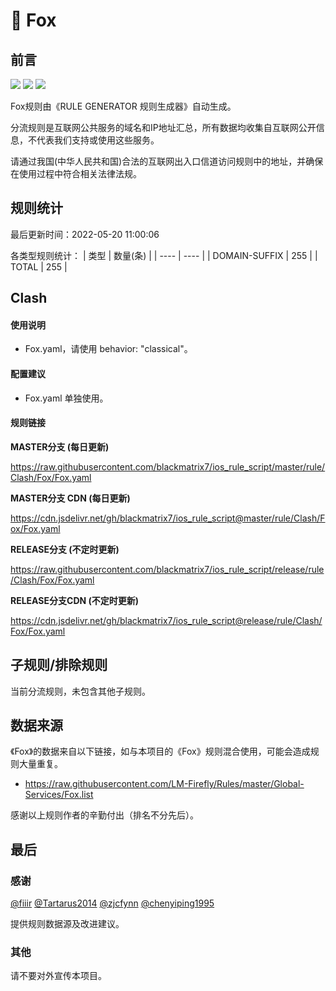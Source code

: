 # 🧸 Fox

## 前言

![](https://shields.io/badge/-移除重复规则-ff69b4) ![](https://shields.io/badge/-DOMAIN与DOMAIN--SUFFIX合并-green) ![](https://shields.io/badge/-IP--CIDR(6)合并-blueviolet) 

Fox规则由《RULE GENERATOR 规则生成器》自动生成。

分流规则是互联网公共服务的域名和IP地址汇总，所有数据均收集自互联网公开信息，不代表我们支持或使用这些服务。

请通过我国(中华人民共和国)合法的互联网出入口信道访问规则中的地址，并确保在使用过程中符合相关法律法规。

## 规则统计

最后更新时间：2022-05-20 11:00:06

各类型规则统计：
| 类型 | 数量(条)  | 
| ---- | ----  |
| DOMAIN-SUFFIX | 255  | 
| TOTAL | 255  | 


## Clash 

#### 使用说明
- Fox.yaml，请使用 behavior: "classical"。

#### 配置建议
- Fox.yaml 单独使用。

#### 规则链接
**MASTER分支 (每日更新)**

https://raw.githubusercontent.com/blackmatrix7/ios_rule_script/master/rule/Clash/Fox/Fox.yaml

**MASTER分支 CDN (每日更新)**

https://cdn.jsdelivr.net/gh/blackmatrix7/ios_rule_script@master/rule/Clash/Fox/Fox.yaml

**RELEASE分支 (不定时更新)**

https://raw.githubusercontent.com/blackmatrix7/ios_rule_script/release/rule/Clash/Fox/Fox.yaml

**RELEASE分支CDN (不定时更新)**

https://cdn.jsdelivr.net/gh/blackmatrix7/ios_rule_script@release/rule/Clash/Fox/Fox.yaml

## 子规则/排除规则


当前分流规则，未包含其他子规则。

## 数据来源

《Fox》的数据来自以下链接，如与本项目的《Fox》规则混合使用，可能会造成规则大量重复。

- https://raw.githubusercontent.com/LM-Firefly/Rules/master/Global-Services/Fox.list


感谢以上规则作者的辛勤付出（排名不分先后）。

## 最后

### 感谢

[@fiiir](https://github.com/fiiir) [@Tartarus2014](https://github.com/Tartarus2014) [@zjcfynn](https://github.com/zjcfynn) [@chenyiping1995](https://github.com/chenyiping1995) 

提供规则数据源及改进建议。

### 其他

请不要对外宣传本项目。